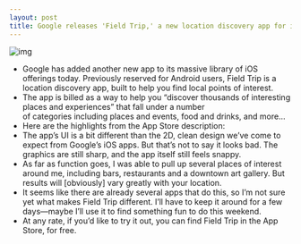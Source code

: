 ```yaml
---
layout: post
title: Google releases 'Field Trip,' a new location discovery app for iOS
---
```

![img](http://media.idownloadblog.com/wp-content/uploads/2013/03/Field-Trip-ss.png)
* Google has added another new app to its massive library of iOS offerings today. Previously reserved for Android users, Field Trip is a location discovery app, built to help you find local points of interest.
* The app is billed as a way to help you “discover thousands of interesting places and experiences” that fall under a number of categories including places and events, food and drinks, and more…
* Here are the highlights from the App Store description:
* The app’s UI is a bit different than the 2D, clean design we’ve come to expect from Google’s iOS apps. But that’s not to say it looks bad. The graphics are still sharp, and the app itself still feels snappy.
* As far as function goes, I was able to pull up several places of interest around me, including bars, restaurants and a downtown art gallery. But results will [obviously] vary greatly with your location.
* It seems like there are already several apps that do this, so I’m not sure yet what makes Field Trip different. I’ll have to keep it around for a few days—maybe I’ll use it to find something fun to do this weekend.
* At any rate, if you’d like to try it out, you can find Field Trip in the App Store, for free.

